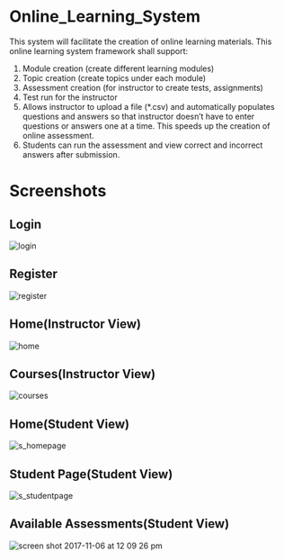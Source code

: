 # Online_Learning_System
This system will facilitate the creation of online learning materials. This online learning system framework shall support:
1. Module creation (create different learning modules)
2. Topic creation (create topics under each module)
3. Assessment creation (for instructor to create tests, assignments)
4. Test run for the instructor
5. Allows instructor to upload a file (*.csv) and automatically populates questions and answers so that instructor doesn’t have to enter questions or answers one at a time. This speeds up the creation of online assessment.
6. Students can run the assessment and view correct and incorrect answers after submission.

# Screenshots

## Login
![login](https://user-images.githubusercontent.com/25307874/32453667-f17f4ce2-c2ea-11e7-880c-fdb3b50dc678.png)

## Register
![register](https://user-images.githubusercontent.com/25307874/32453686-f9060eba-c2ea-11e7-98d3-8d09f796f2ad.png)

## Home(Instructor View)
![home](https://user-images.githubusercontent.com/25307874/32453688-fedc4d54-c2ea-11e7-87e1-7d52f2e5b3db.png)

## Courses(Instructor View)
![courses](https://user-images.githubusercontent.com/25307874/32453689-017854ea-c2eb-11e7-9729-e1ae223b91b1.png)

## Home(Student View)
![s_homepage](https://user-images.githubusercontent.com/25307874/32453786-3d1dbc56-c2eb-11e7-9bb1-8a464c1cbda8.png)

## Student Page(Student View)
![s_studentpage](https://user-images.githubusercontent.com/25307874/32453796-412e2b5a-c2eb-11e7-8717-39e4e8c60285.png)

## Available Assessments(Student View)
![screen shot 2017-11-06 at 12 09 26 pm](https://user-images.githubusercontent.com/25307874/32453854-6e745238-c2eb-11e7-9f51-236e2bd5fce2.png)
